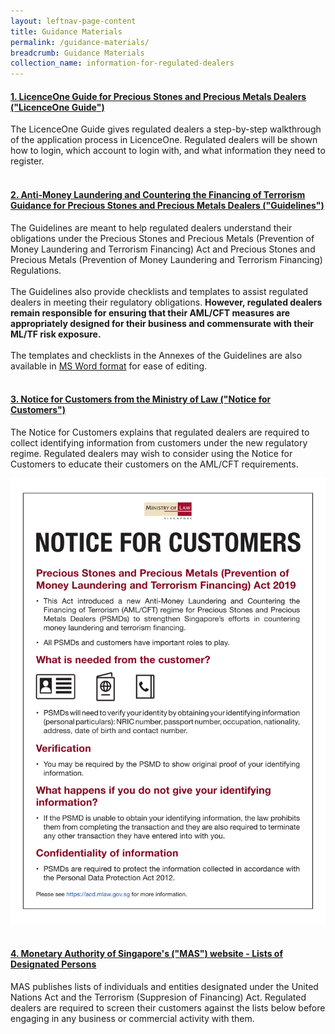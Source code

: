 ```yaml
---
layout: leftnav-page-content
title: Guidance Materials
permalink: /guidance-materials/
breadcrumb: Guidance Materials
collection_name: information-for-regulated-dealers
---
```

#### [1. LicenceOne Guide for Precious Stones and Precious Metals Dealers ("**LicenceOne Guide**")](/images/LicenceOne%20Regulated%20Dealer%20Guide.pdf)
<a id="guidance"></a>
The LicenceOne Guide gives regulated dealers a step-by-step walkthrough of the application process in LicenceOne. Regulated dealers will be shown how to login, which account to login with, and what information they need to register.<br><br> 


#### [2. Anti-Money Laundering and Countering the Financing of Terrorism Guidance for Precious Stones and Precious Metals Dealers ("**Guidelines**")](/images/Guidelines%20for%20regulated%20dealers_20190430.pdf)
<a id="guidance"></a>
The Guidelines are meant to help regulated dealers understand their obligations under the Precious Stones and Precious Metals (Prevention of Money Laundering and Terrorism Financing) Act and Precious Stones and Precious Metals (Prevention of Money Laundering and Terrorism Financing) Regulations.<a href="#footnote1"></a><br><br> 
The Guidelines also provide checklists and templates to assist regulated dealers in meeting their regulatory obligations.  <b>However, regulated dealers remain responsible for ensuring that their AML/CFT measures are appropriately designed for their business and commensurate with their ML/TF risk exposure.</b><br><br>
The templates and checklists in the Annexes of the Guidelines are also available in [MS Word format](/images/Guidelines%20for%20regulated%20dealers_Annexes_20190430.docx) for ease of editing.
<br><br>

#### [3. Notice for Customers from the Ministry of Law ("**Notice for Customers**")](/images/Notice%20for%20Customers%20-%20PSPM%20Act.pdf)

The Notice for Customers explains that regulated dealers are required to collect identifying information from customers under the new regulatory regime. Regulated dealers may wish to consider using the Notice for Customers to educate their customers on the AML/CFT requirements.

<a href="/images/Notice%20for%20Customers.pdf"><img src="/images/Notice%20for%20Customers.png"></a><br><br>

#### [4. Monetary Authority of Singapore's ("**MAS**") website - Lists of Designated Persons](http://www.mas.gov.sg/Regulations-and-Financial-Stability/Anti-Money-Laundering-Countering-The-Financing-Of-Terrorism-And-Targeted-Financial-Sanctions/Targeted-Financial-Sanctions/Lists-of-Designated-Individuals-and-Entities.aspx)

MAS publishes lists of individuals and entities designated under the United Nations Act and the Terrorism (Suppresion of Financing) Act. Regulated dealers are required to screen their customers against the lists below before engaging in any business or commercial activity with them.<br><br><br>
